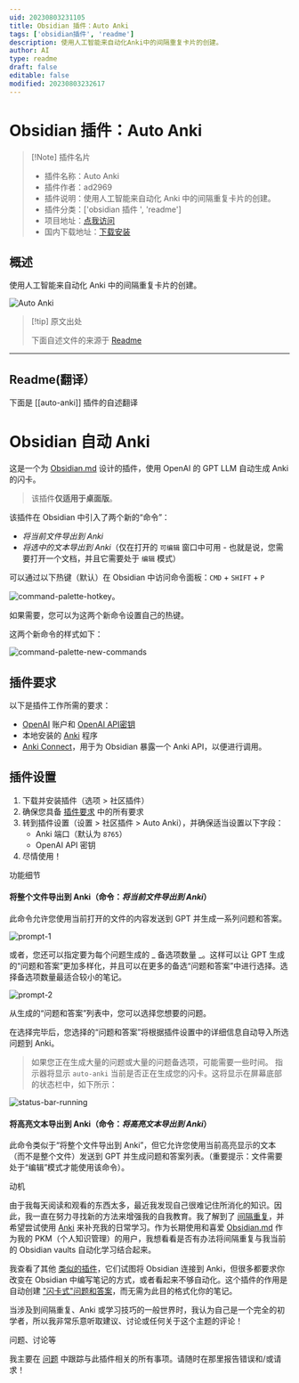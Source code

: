 ```yaml
---
uid: 20230803231105
title: Obsidian 插件：Auto Anki
tags: ['obsidian插件', 'readme']
description: 使用人工智能来自动化Anki中的间隔重复卡片的创建。
author: AI
type: readme
draft: false
editable: false
modified: 20230803232617
---
```


# Obsidian 插件：Auto Anki

> [!Note] 插件名片
> - 插件名称：Auto Anki
> - 插件作者：ad2969
> - 插件说明：使用人工智能来自动化 Anki 中的间隔重复卡片的创建。
> - 插件分类：['obsidian 插件 ', 'readme']
> - 项目地址：[点我访问](https://github.com/ad2969/obsidian-auto-anki)
> - 国内下载地址：[下载安装](https://pkmer.cn/products/plugin/pluginMarket/?auto-anki)

## 概述

使用人工智能来自动化 Anki 中的间隔重复卡片的创建。

![Auto Anki](https://cdn.pkmer.cn/covers/auto-anki.png!pkmer)

> [!tip] 原文出处
>
>下面自述文件的来源于 [Readme](https://ghproxy.net/https://raw.githubusercontent.com/ad2969/obsidian-auto-anki/master/README.md)
>

---

## Readme(翻译）

下面是 [[auto-anki]] 插件的自述翻译

# Obsidian 自动 Anki

这是一个为 [Obsidian.md](https://obsidian.md/) 设计的插件，使用 OpenAI 的 GPT LLM 自动生成 Anki 的闪卡。

> 该插件**仅适用于桌面版**。

该插件在 Obsidian 中引入了两个新的“命令”：

- _将当前文件导出到 Anki_
- _将选中的文本导出到 Anki_（仅在打开的 `可编辑` 窗口中可用 - 也就是说，您需要打开一个文档，并且它需要处于 `编辑` 模式）

可以通过以下热键（默认）在 Obsidian 中访问命令面板：`CMD` + `SHIFT` + `P`

![command-palette-hotkey](media/command-palette-hotkey.png)。

如果需要，您可以为这两个新命令设置自己的热键。

这两个新命令的样式如下：

![command-palette-new-commands](media/command-palette-new-commands.png)

## 插件要求

以下是插件工作所需的要求：

- [OpenAI](https://openai.com/) 账户和 [OpenAI API密钥](https://platform.openai.com/account/api-keys)
- 本地安装的 [Anki](https://apps.ankiweb.net/) 程序
- [Anki Connect](https://github.com/FooSoft/anki-connect)，用于为 Obsidian 暴露一个 Anki API，以便进行调用。

## 插件设置

1. 下载并安装插件（选项 > 社区插件）
2. 确保您具备 [插件要求](#插件要求) 中的所有要求
3. 转到插件设置（设置 > 社区插件 > Auto Anki），并确保适当设置以下字段：
    - Anki 端口（默认为 `8765`）
    - OpenAI API 密钥
4. 尽情使用！

功能细节

#### 将整个文件导出到 Anki（命令：_将当前文件导出到 Anki_）

此命令允许您使用当前打开的文件的内容发送到 GPT 并生成一系列问题和答案。

![prompt-1](media/prompt-1.png)

或者，您还可以指定要为每个问题生成的 _ 备选项数量 _。这样可以让 GPT 生成的“问题和答案”更加多样化，并且可以在更多的备选“问题和答案”中进行选择。选择备选项数量最适合较小的笔记。

![prompt-2](media/prompt-2.png)

从生成的“问题和答案”列表中，您可以选择您想要的问题。

在选择完毕后，您选择的“问题和答案”将根据插件设置中的详细信息自动导入所选问题到 Anki。

> 如果您正在生成大量的问题或大量的问题备选项，可能需要一些时间。
指示器将显示 `auto-anki` 当前是否正在生成您的闪卡。这将显示在屏幕底部的状态栏中，如下所示：

![status-bar-running](media/status-bar-running.png)

#### 将高亮文本导出到 Anki（命令：_将高亮文本导出到 Anki_）

此命令类似于“将整个文件导出到 Anki”，但它允许您使用当前高亮显示的文本（而不是整个文件）发送到 GPT 并生成问题和答案列表。（重要提示：文件需要处于“编辑”模式才能使用该命令）。

动机

由于我每天阅读和观看的东西太多，最近我发现自己很难记住所消化的知识。因此，我一直在努力寻找新的方法来增强我的自我教育。我了解到了 [间隔重复](https://en.wikipedia.org/wiki/Spaced_repetition)，并希望尝试使用 [Anki](https://apps.ankiweb.net/) 来补充我的日常学习。作为长期使用和喜爱 [Obsidian.md](https://obsidian.md/) 作为我的 PKM（个人知识管理）的用户，我想看看是否有办法将间隔重复与我当前的 Obsidian vaults 自动化学习结合起来。

我查看了其他 [类似的插件](https://github.com/Pseudonium/Obsidian_to_Anki)，它们试图将 Obsidian 连接到 Anki，但很多都要求你改变在 Obsidian 中编写笔记的方式，或者看起来不够自动化。这个插件的作用是自动创建 ["闪卡式"问题和答案](https://en.wikipedia.org/wiki/Leitner_system)，而无需为此目的格式化你的笔记。

当涉及到间隔重复、Anki 或学习技巧的一般世界时，我认为自己是一个完全的初学者，所以我非常乐意听取建议、讨论或任何关于这个主题的评论！

问题、讨论等

我主要在 [问题](https://github.com/ad2969/obsidian-auto-anki/issues) 中跟踪与此插件相关的所有事项。请随时在那里报告错误和/或请求！
